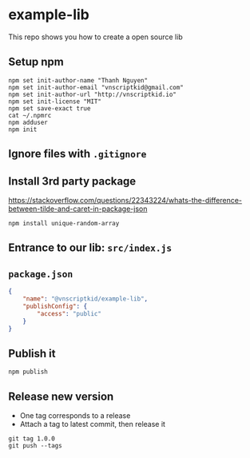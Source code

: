 # example-lib
This repo shows you how to create a open source lib

## Setup npm
```console
npm set init-author-name "Thanh Nguyen"
npm set init-author-email "vnscriptkid@gmail.com"
npm set init-author-url "http://vnscriptkid.io"
npm set init-license "MIT"
npm set save-exact true
cat ~/.npmrc
npm adduser
npm init
```

## Ignore files with `.gitignore`

## Install 3rd party package
https://stackoverflow.com/questions/22343224/whats-the-difference-between-tilde-and-caret-in-package-json
```console
npm install unique-random-array
```

## Entrance to our lib: `src/index.js`

## `package.json`
```json
{
    "name": "@vnscriptkid/example-lib",
    "publishConfig": {
        "access": "public"
    }
}
```

## Publish it
```console
npm publish
```

## Release new version
- One tag corresponds to a release
- Attach a tag to latest commit, then release it
```console
git tag 1.0.0
git push --tags
```
